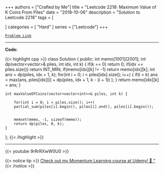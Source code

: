 
+++
authors = ["Crafted by Me"]
title = "Leetcode 2218: Maximum Value of K Coins From Piles"
date = "2018-10-06"
description = "Solution to Leetcode 2218"
tags = [
    
]
categories = [
    "Hard"
]
series = ["Leetcode"]
+++



[`Problem Link`](https://leetcode.com/problems/maximum-value-of-k-coins-from-piles/description/)

---

**Code:**

{{< highlight cpp >}}
class Solution {
public:
    int memo[1001][2001];
    int dp(vector<vector<int>>& piles, int idx, int k) {
        if(k == 0) return 0;
        if(idx == piles.size()) return INT_MIN;
        if(memo[idx][k] != -1) return memo[idx][k];
        int ans = dp(piles, idx + 1, k);
        for(int i = 0; i < piles[idx].size(); i++) {
            if(i < k)
            ans = max(ans, piles[idx][i] + dp(piles, idx + 1, k - (i + 1)) );
        }
        return memo[idx][k] = ans;
    }
    
    int maxValueOfCoins(vector<vector<int>>& piles, int k) {
        
        for(int i = 0; i < piles.size(); i++)
        partial_sum(piles[i].begin(), piles[i].end(), piles[i].begin());
        
        
        memset(memo, -1, sizeof(memo));
        return dp(piles, 0, k);
    }
};
{{< /highlight >}}


---
{{< youtube 9rRrRXwW0U0 >}}

{{< notice tip >}}
[Check out my Momentum Learning course at Udemy! 🚀 "](https://www.udemy.com/course/blind-75-the-data-structures-and-algorithms-essentials/)
{{< /notice >}}

